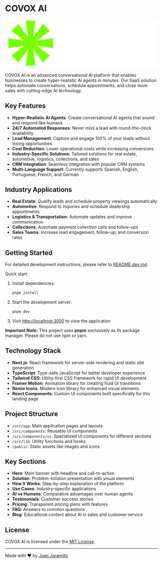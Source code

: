 # COVOX AI

![COVOX AI Logo](public/images/logo-header.webp)

COVOX AI is an advanced conversational AI platform that enables businesses to create hyper-realistic AI agents in minutes. Our SaaS solution helps automate conversations, schedule appointments, and close more sales with cutting-edge AI technology.

## Key Features

- **Hyper-Realistic AI Agents**: Create conversational AI agents that sound and respond like humans
- **24/7 Automated Responses**: Never miss a lead with round-the-clock availability
- **Lead Management**: Capture and engage 100% of your leads without losing opportunities
- **Cost Reduction**: Lower operational costs while increasing conversions
- **Industry-Specific Solutions**: Tailored solutions for real estate, automotive, logistics, collections, and sales
- **CRM Integration**: Seamless integration with popular CRM systems
- **Multi-Language Support**: Currently supports Spanish, English, Portuguese, French, and German

## Industry Applications

- **Real Estate**: Qualify leads and schedule property viewings automatically
- **Automotive**: Respond to inquiries and schedule dealership appointments
- **Logistics & Transportation**: Automate updates and improve communication
- **Collections**: Automate payment collection calls and follow-ups
- **Sales Teams**: Increase lead engagement, follow-up, and conversion rates

## Getting Started

For detailed development instructions, please refer to [README.dev.md](README.dev.md).

Quick start:

1. Install dependencies:

   ```bash
   pnpm install
   ```

2. Start the development server:

   ```bash
   pnpm dev
   ```

3. Visit [http://localhost:3000](http://localhost:3000) to view the application

**Important Note:** This project uses **pnpm** exclusively as its package manager. Please do not use npm or yarn.

## Technology Stack

- **Next.js**: React framework for server-side rendering and static site generation
- **TypeScript**: Type-safe JavaScript for better developer experience
- **Tailwind CSS**: Utility-first CSS framework for rapid UI development
- **Framer Motion**: Animation library for creating fluid UI transitions
- **Remix Icons**: Modern icon library for enhanced visual elements
- **React Components**: Custom UI components built specifically for this landing page

## Project Structure

- `/src/app`: Main application pages and layouts
- `/src/components`: Reusable UI components
- `/src/components/ui`: Specialized UI components for different sections
- `/src/lib`: Utility functions and hooks
- `/public`: Static assets like images and icons

## Key Sections

- **Hero**: Main banner with headline and call-to-action
- **Solution**: Problem-solution presentation with visual elements
- **How It Works**: Step-by-step explanation of the platform
- **Use Cases**: Industry-specific applications
- **AI vs Humans**: Comparative advantages over human agents
- **Testimonials**: Customer success stories
- **Pricing**: Transparent pricing plans with features
- **FAQ**: Answers to common questions
- **Blog**: Educational content about AI in sales and customer service

## License

COVOX AI is licensed under the [MIT License](LICENSE.md).

---

Made with ❤️ by [Juan Jaramillo](https://juanjaramillo.tech)
